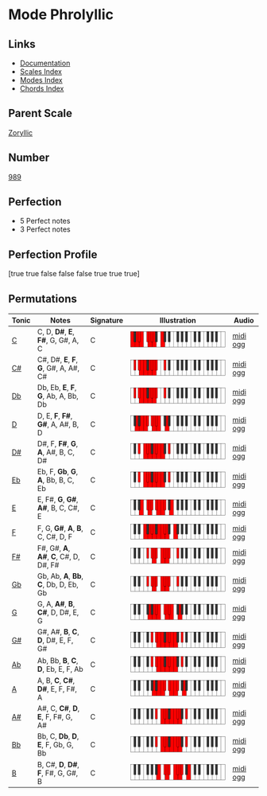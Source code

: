 # Mode Phrolyllic

## Links

- [Documentation](index.md)
- [Scales Index](Scales.md)
- [Modes Index](Modes.md)
- [Chords Index](Chords.md)

## Parent Scale

[Zoryllic](ScaleZoryllic.md)

## Number

[989](https://ianring.com/musictheory/scales/989)

## Perfection

- 5 Perfect notes
- 3 Perfect notes

## Perfection Profile

[true true false false false true true true]

## Permutations

| Tonic | Notes | Signature | Illustration | Audio |
|-------|-------|-----------|--------------|-------|
| [C](ModeCNaturalPhrolyllic.md) | C, D, **D#**, **E**, **F#**, G, G#, A, C | C | ![CNaturalPhrolyllic](ModeCNaturalPhrolyllic.png) | [midi](ModeCNaturalPhrolyllic.mid) [ogg](ModeCNaturalPhrolyllic.ogg) |
| [C#](ModeCSharpPhrolyllic.md) | C#, D#, **E**, **F**, **G**, G#, A, A#, C# | C | ![CSharpPhrolyllic](ModeCSharpPhrolyllic.png) | [midi](ModeCSharpPhrolyllic.mid) [ogg](ModeCSharpPhrolyllic.ogg) |
| [Db](ModeDFlatPhrolyllic.md) | Db, Eb, **E**, **F**, **G**, Ab, A, Bb, Db | C | ![DFlatPhrolyllic](ModeDFlatPhrolyllic.png) | [midi](ModeDFlatPhrolyllic.mid) [ogg](ModeDFlatPhrolyllic.ogg) |
| [D](ModeDNaturalPhrolyllic.md) | D, E, **F**, **F#**, **G#**, A, A#, B, D | C | ![DNaturalPhrolyllic](ModeDNaturalPhrolyllic.png) | [midi](ModeDNaturalPhrolyllic.mid) [ogg](ModeDNaturalPhrolyllic.ogg) |
| [D#](ModeDSharpPhrolyllic.md) | D#, F, **F#**, **G**, **A**, A#, B, C, D# | C | ![DSharpPhrolyllic](ModeDSharpPhrolyllic.png) | [midi](ModeDSharpPhrolyllic.mid) [ogg](ModeDSharpPhrolyllic.ogg) |
| [Eb](ModeEFlatPhrolyllic.md) | Eb, F, **Gb**, **G**, **A**, Bb, B, C, Eb | C | ![EFlatPhrolyllic](ModeEFlatPhrolyllic.png) | [midi](ModeEFlatPhrolyllic.mid) [ogg](ModeEFlatPhrolyllic.ogg) |
| [E](ModeENaturalPhrolyllic.md) | E, F#, **G**, **G#**, **A#**, B, C, C#, E | C | ![ENaturalPhrolyllic](ModeENaturalPhrolyllic.png) | [midi](ModeENaturalPhrolyllic.mid) [ogg](ModeENaturalPhrolyllic.ogg) |
| [F](ModeFNaturalPhrolyllic.md) | F, G, **G#**, **A**, **B**, C, C#, D, F | C | ![FNaturalPhrolyllic](ModeFNaturalPhrolyllic.png) | [midi](ModeFNaturalPhrolyllic.mid) [ogg](ModeFNaturalPhrolyllic.ogg) |
| [F#](ModeFSharpPhrolyllic.md) | F#, G#, **A**, **A#**, **C**, C#, D, D#, F# | C | ![FSharpPhrolyllic](ModeFSharpPhrolyllic.png) | [midi](ModeFSharpPhrolyllic.mid) [ogg](ModeFSharpPhrolyllic.ogg) |
| [Gb](ModeGFlatPhrolyllic.md) | Gb, Ab, **A**, **Bb**, **C**, Db, D, Eb, Gb | C | ![GFlatPhrolyllic](ModeGFlatPhrolyllic.png) | [midi](ModeGFlatPhrolyllic.mid) [ogg](ModeGFlatPhrolyllic.ogg) |
| [G](ModeGNaturalPhrolyllic.md) | G, A, **A#**, **B**, **C#**, D, D#, E, G | C | ![GNaturalPhrolyllic](ModeGNaturalPhrolyllic.png) | [midi](ModeGNaturalPhrolyllic.mid) [ogg](ModeGNaturalPhrolyllic.ogg) |
| [G#](ModeGSharpPhrolyllic.md) | G#, A#, **B**, **C**, **D**, D#, E, F, G# | C | ![GSharpPhrolyllic](ModeGSharpPhrolyllic.png) | [midi](ModeGSharpPhrolyllic.mid) [ogg](ModeGSharpPhrolyllic.ogg) |
| [Ab](ModeAFlatPhrolyllic.md) | Ab, Bb, **B**, **C**, **D**, Eb, E, F, Ab | C | ![AFlatPhrolyllic](ModeAFlatPhrolyllic.png) | [midi](ModeAFlatPhrolyllic.mid) [ogg](ModeAFlatPhrolyllic.ogg) |
| [A](ModeANaturalPhrolyllic.md) | A, B, **C**, **C#**, **D#**, E, F, F#, A | C | ![ANaturalPhrolyllic](ModeANaturalPhrolyllic.png) | [midi](ModeANaturalPhrolyllic.mid) [ogg](ModeANaturalPhrolyllic.ogg) |
| [A#](ModeASharpPhrolyllic.md) | A#, C, **C#**, **D**, **E**, F, F#, G, A# | C | ![ASharpPhrolyllic](ModeASharpPhrolyllic.png) | [midi](ModeASharpPhrolyllic.mid) [ogg](ModeASharpPhrolyllic.ogg) |
| [Bb](ModeBFlatPhrolyllic.md) | Bb, C, **Db**, **D**, **E**, F, Gb, G, Bb | C | ![BFlatPhrolyllic](ModeBFlatPhrolyllic.png) | [midi](ModeBFlatPhrolyllic.mid) [ogg](ModeBFlatPhrolyllic.ogg) |
| [B](ModeBNaturalPhrolyllic.md) | B, C#, **D**, **D#**, **F**, F#, G, G#, B | C | ![BNaturalPhrolyllic](ModeBNaturalPhrolyllic.png) | [midi](ModeBNaturalPhrolyllic.mid) [ogg](ModeBNaturalPhrolyllic.ogg) |
